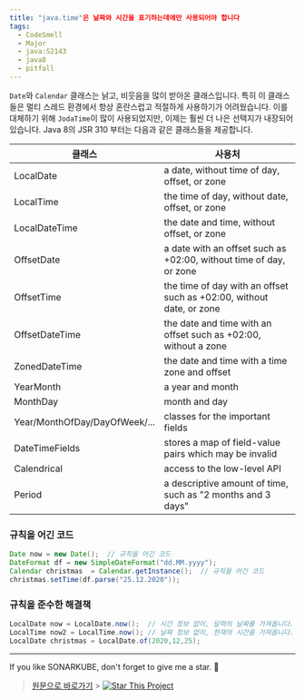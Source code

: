 ```yaml
---
title: "java.time"은 날짜와 시간을 표기하는데에만 사용되어야 합니다
tags:
  - CodeSmell
  - Major
  - java:S2143
  - java8
  - pitfall
---
```


`Date`와 `Calendar` 클래스는 낡고, 비웃음을 많이 받아온 클래스입니다.
특히 이 클래스들은 멀티 스레드 환경에서 항상 혼란스럽고 적절하게 사용하기가 어려웠습니다.
이를 대체하기 위해 `JodaTime`이 많이 사용되었지만, 이제는 훨씬 더 나은 선택지가 내장되어 있습니다.
Java 8의 JSR 310 부터는 다음과 같은 클래스들을 제공합니다.

| 클래스                        | 사용처                                                               |
| ----------------------------- | -------------------------------------------------------------------- |
| LocalDate                     | a date, without time of day, offset, or zone                         |
| LocalTime                     | the time of day, without date, offset, or zone                       |
| LocalDateTime                 | the date and time, without offset, or zone                           |
| OffsetDate                    | a date with an offset such as +02:00, without time of day, or zone   |
| OffsetTime                    | the time of day with an offset such as +02:00, without date, or zone |
| OffsetDateTime                | the date and time with an offset such as +02:00, without a zone      |
| ZonedDateTime                 | the date and time with a time zone and offset                        |
| YearMonth                     | a year and month                                                     |
| MonthDay                      | month and day                                                        |
| Year/MonthOfDay/DayOfWeek/... | classes for the important fields                                     |
| DateTimeFields                | stores a map of field-value pairs which may be invalid               |
| Calendrical                   | access to the low-level API                                          |
| Period                        | a descriptive amount of time, such as "2 months and 3 days"          |

### 규칙을 어긴 코드

```java
Date now = new Date();  // 규칙을 어긴 코드
DateFormat df = new SimpleDateFormat("dd.MM.yyyy");
Calendar christmas  = Calendar.getInstance();  // 규칙을 어긴 코드
christmas.setTime(df.parse("25.12.2020"));
```

### 규칙을 준수한 해결책

```java
LocalDate now = LocalDate.now();  // 시간 정보 없이, 달력의 날짜를 가져옵니다.
LocalTime now2 = LocalTime.now(); // 날짜 정보 없이, 현재의 시간을 가져옵니다.
LocalDate christmas = LocalDate.of(2020,12,25);
```

---

If you like SONARKUBE, don't forget to give me a star. :star2:

> [원문으로 바로가기](https://rules.sonarsource.com/java/tag/java8/RSPEC-2143) > [![Star This Project](https://img.shields.io/github/stars/kantabile/sonarkube.svg?label=Stars&style=social)](https://github.com/kantabile/sonarkube)
